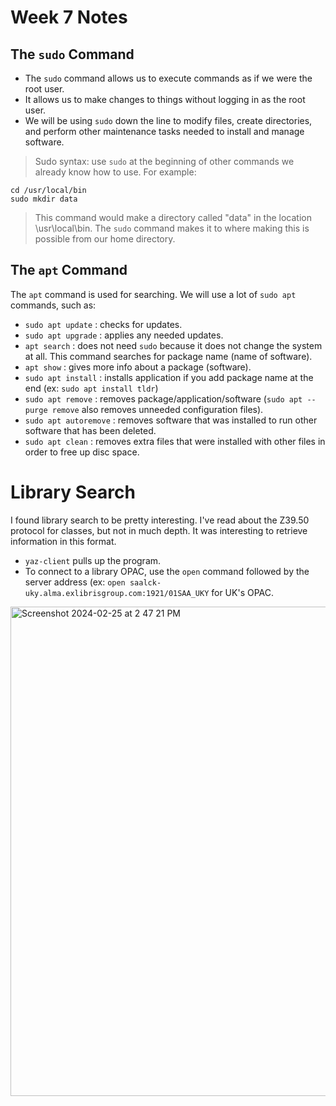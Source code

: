 # Week 7 Notes

## The `sudo` Command
- The `sudo` command allows us to execute commands as if we were the root user.
- It allows us to make changes to things without logging in as the root user.
- We will be using `sudo` down the line to modify files, create directories, and perform other maintenance tasks needed to install and manage software.

> Sudo syntax: use `sudo` at the beginning of other commands we already know how to use. For example:
```
cd /usr/local/bin
sudo mkdir data
```
> This command would make a directory called "data" in the location \usr\local\bin. The `sudo` command makes it to where making this is possible from our home directory.


## The `apt` Command
The `apt` command is used for searching.
We will use a lot of `sudo apt` commands, such as:
- `sudo apt update` : checks for updates.
- `sudo apt upgrade` : applies any needed updates.
- `apt search` : does not need `sudo` because it does not change the system at all. This command searches for package name (name of software).
- `apt show` : gives more info about a package (software).
- `sudo apt install` : installs application if you add package name at the end (ex: `sudo apt install tldr`)
- `sudo apt remove` : removes package/application/software (`sudo apt --purge remove` also removes unneeded configuration files).
- `sudo apt autoremove` : removes software that was installed to run other software that has been deleted.
- `sudo apt clean` : removes extra files that were installed with other files in order to free up disc space.



# Library Search

I found library search to be pretty interesting. I've read about the Z39.50 protocol for classes, but not in much depth. It was interesting to retrieve information in this format.

- `yaz-client` pulls up the program.
- To connect to a library OPAC, use the `open` command followed by the server address (ex: `open saalck-uky.alma.exlibrisgroup.com:1921/01SAA_UKY` for UK's OPAC.

<img width="783" alt="Screenshot 2024-02-25 at 2 47 21 PM" src="https://github.com/JessieS444/syslib/assets/157999229/2950175b-50e3-42c8-be4e-a4b92ca72a24">
